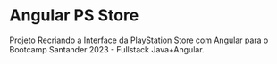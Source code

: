 # Angular PS Store

Projeto Recriando a Interface da PlayStation Store com Angular para o Bootcamp Santander 2023 - Fullstack Java+Angular.

